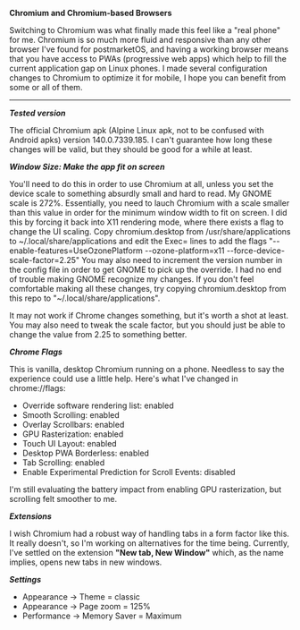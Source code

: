 **Chromium and Chromium-based Browsers**

Switching to Chromium was what finally made this feel
like a "real phone" for me. Chromium is so much
more fluid and responsive than any other browser I've
found for postmarketOS, and having a working browser
means that you have access to PWAs (progressive web
apps) which help to fill the current application gap
on Linux phones. I made several configuration changes
to Chromium to optimize it for mobile, I hope you can
benefit from some or all of them.

---

***Tested version***

The official Chromium apk (Alpine Linux apk, not to be
confused with Android apks) version 140.0.7339.185.
I can't guarantee how long these changes will be valid,
but they should be good for a while at least.


***Window Size: Make the app fit on screen***

You'll need to do this in order to use Chromium at
all, unless you set the device scale to something
absurdly small and hard to read. My GNOME scale is 272%.
Essentially, you need to lauch Chromium with a scale
smaller than this value in order for the minimum window
width to fit on screen. I did this by forcing it back
into X11 rendering mode, where there exists a flag to
change the UI scaling. Copy chromium.desktop from
/usr/share/applications to ~/.local/share/applications
and edit the Exec= lines to add the flags
"--enable-features=UseOzonePlatform --ozone-platform=x11 --force-device-scale-factor=2.25"
You may also need to increment the
version number in the config file in order to get GNOME
to pick up the override. I had no end of trouble making
GNOME recognize my changes. If you don't feel
comfortable making all these changes, try copying
chromium.desktop from this repo to
"~/.local/share/applications".

It may not work if Chrome changes something, but it's
worth a shot at least.
You may also need to tweak the scale factor, but you
should just be able to change the value from 2.25 to
something better.

***Chrome Flags***

This is vanilla, desktop Chromium running on a phone.
Needless to say the experience could use a little
help. Here's what I've changed in chrome://flags:
- Override software rendering list: enabled
- Smooth Scrolling: enabled
- Overlay Scrollbars: enabled
- GPU Rasterization: enabled
- Touch UI Layout: enabled
- Desktop PWA Borderless: enabled
- Tab Scrolling: enabled
- Enable Experimental Prediction for Scroll Events: disabled

I'm still evaluating the battery impact from enabling
GPU rasterization, but scrolling felt smoother to me.

***Extensions***

I wish Chromium had a robust way of handling tabs in a form
factor like this. It really doesn't, so I'm working on
alternatives for the time being. Currently, I've
settled on the extension **"New tab, New Window"**
which, as the name implies, opens new tabs in new windows.

***Settings***

- Appearance -> Theme = classic
- Appearance -> Page zoom = 125%
- Performance -> Memory Saver = Maximum
